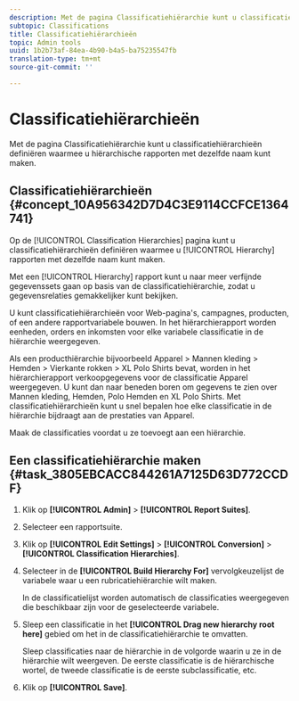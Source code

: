 ```yaml
---
description: Met de pagina Classificatiehiërarchie kunt u classificatiehiërarchieën definiëren waarmee u hiërarchische rapporten met dezelfde naam kunt maken.
subtopic: Classifications
title: Classificatiehiërarchieën
topic: Admin tools
uuid: 1b2b73af-84ea-4b90-b4a5-ba75235547fb
translation-type: tm+mt
source-git-commit: ''

---
```



# Classificatiehiërarchieën

Met de pagina Classificatiehiërarchie kunt u classificatiehiërarchieën definiëren waarmee u hiërarchische rapporten met dezelfde naam kunt maken.

## Classificatiehiërarchieën {#concept_10A956342D7D4C3E9114CCFCE1364741}

Op de [!UICONTROL Classification Hierarchies] pagina kunt u classificatiehiërarchieën definiëren waarmee u [!UICONTROL Hierarchy] rapporten met dezelfde naam kunt maken.

Met een [!UICONTROL Hierarchy] rapport kunt u naar meer verfijnde gegevenssets gaan op basis van de classificatiehiërarchie, zodat u gegevensrelaties gemakkelijker kunt bekijken.

U kunt classificatiehiërarchieën voor Web-pagina&#39;s, campagnes, producten, of een andere rapportvariabele bouwen. In het hiërarchierapport worden eenheden, orders en inkomsten voor elke variabele classificatie in de hiërarchie weergegeven.

Als een producthiërarchie bijvoorbeeld Apparel > Mannen kleding > Hemden > Vierkante rokken > XL Polo Shirts bevat, worden in het hiërarchierapport verkoopgegevens voor de classificatie Apparel weergegeven. U kunt dan naar beneden boren om gegevens te zien over Mannen kleding, Hemden, Polo Hemden en XL Polo Shirts. Met classificatiehiërarchieën kunt u snel bepalen hoe elke classificatie in de hiërarchie bijdraagt aan de prestaties van Apparel.

Maak de classificaties voordat u ze toevoegt aan een hiërarchie.

## Een classificatiehiërarchie maken {#task_3805EBCACC844261A7125D63D772CCDF}

<!-- 

t_classification_heirarchy.xml

 -->

1. Klik op **[!UICONTROL Admin]** > **[!UICONTROL Report Suites]**.
1. Selecteer een rapportsuite.
1. Klik op **[!UICONTROL Edit Settings]** > **[!UICONTROL Conversion]** > **[!UICONTROL Classification Hierarchies]**.
1. Selecteer in de **[!UICONTROL Build Hierarchy For]** vervolgkeuzelijst de variabele waar u een rubricatiehiërarchie wilt maken.

   In de classificatielijst worden automatisch de classificaties weergegeven die beschikbaar zijn voor de geselecteerde variabele.
1. Sleep een classificatie in het **[!UICONTROL Drag new hierarchy root here]** gebied om het in de classificatiehiërarchie te omvatten.

   Sleep classificaties naar de hiërarchie in de volgorde waarin u ze in de hiërarchie wilt weergeven. De eerste classificatie is de hiërarchische wortel, de tweede classificatie is de eerste subclassificatie, etc.
1. Klik op **[!UICONTROL Save]**.
